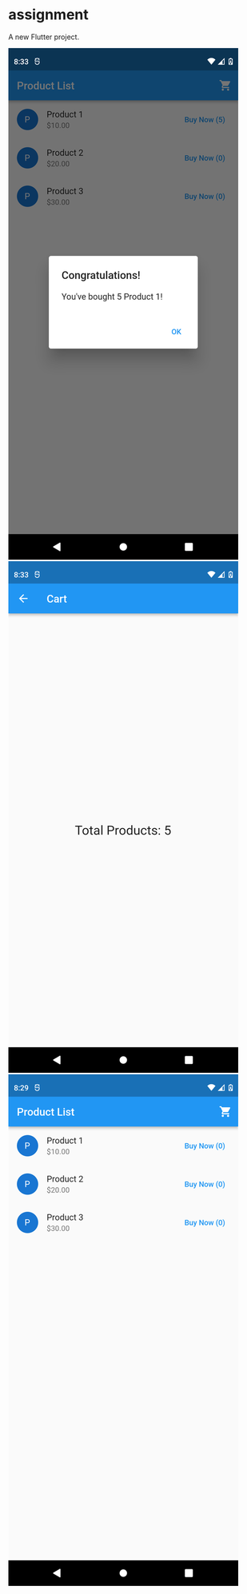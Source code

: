 # assignment

A new Flutter project.


![Image I](images/i.png "Image I")
![Image M](images/m.png "Image M")
![Image G](images/g.png "Image G")


